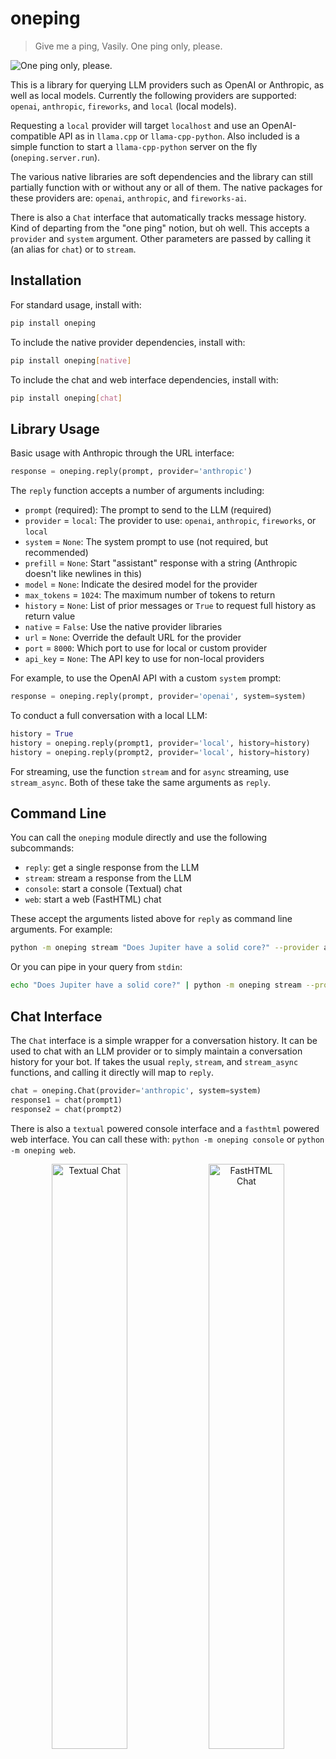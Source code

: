 # oneping

>Give me a ping, Vasily. One ping only, please.

![One ping only, please.](demo/oneping.png)

This is a library for querying LLM providers such as OpenAI or Anthropic, as well as local models. Currently the following providers are supported: `openai`, `anthropic`, `fireworks`, and `local` (local models).

Requesting a `local` provider will target `localhost` and use an OpenAI-compatible API as in `llama.cpp` or `llama-cpp-python`. Also included is a simple function to start a `llama-cpp-python` server on the fly (`oneping.server.run`).

The various native libraries are soft dependencies and the library can still partially function with or without any or all of them. The native packages for these providers are: `openai`, `anthropic`, and `fireworks-ai`.

There is also a `Chat` interface that automatically tracks message history. Kind of departing from the "one ping" notion, but oh well. This accepts a `provider` and `system` argument. Other parameters are passed by calling it (an alias for `chat`) or to `stream`.

## Installation

For standard usage, install with:

```bash
pip install oneping
```

To include the native provider dependencies, install with:

```bash
pip install oneping[native]
```

To include the chat and web interface dependencies, install with:

```bash
pip install oneping[chat]
```

## Library Usage

Basic usage with Anthropic through the URL interface:
```python
response = oneping.reply(prompt, provider='anthropic')
```

The `reply` function accepts a number of arguments including:

- `prompt` (required): The prompt to send to the LLM (required)
- `provider` = `local`: The provider to use: `openai`, `anthropic`, `fireworks`, or `local`
- `system` = `None`: The system prompt to use (not required, but recommended)
- `prefill` = `None`: Start "assistant" response with a string (Anthropic doesn't like newlines in this)
- `model` = `None`: Indicate the desired model for the provider
- `max_tokens` = `1024`: The maximum number of tokens to return
- `history` = `None`: List of prior messages or `True` to request full history as return value
- `native` = `False`: Use the native provider libraries
- `url` = `None`: Override the default URL for the provider
- `port` = `8000`: Which port to use for local or custom provider
- `api_key` = `None`: The API key to use for non-local providers

For example, to use the OpenAI API with a custom `system` prompt:
```python
response = oneping.reply(prompt, provider='openai', system=system)
```

To conduct a full conversation with a local LLM:
```python
history = True
history = oneping.reply(prompt1, provider='local', history=history)
history = oneping.reply(prompt2, provider='local', history=history)
```

For streaming, use the function `stream` and for `async` streaming, use `stream_async`. Both of these take the same arguments as `reply`.

## Command Line

You can call the `oneping` module directly and use the following subcommands:

- `reply`: get a single response from the LLM
- `stream`: stream a response from the LLM
- `console`: start a console (Textual) chat
- `web`: start a web (FastHTML) chat

These accept the arguments listed above for `reply` as command line arguments. For example:

```bash
python -m oneping stream "Does Jupiter have a solid core?" --provider anthropic
```

Or you can pipe in your query from `stdin`:

```bash
echo "Does Jupiter have a solid core?" | python -m oneping stream --provider anthropic
```

## Chat Interface

The `Chat` interface is a simple wrapper for a conversation history. It can be used to chat with an LLM provider or to simply maintain a conversation history for your bot. If takes the usual `reply`, `stream`, and `stream_async` functions, and calling it directly will map to `reply`.

```python
chat = oneping.Chat(provider='anthropic', system=system)
response1 = chat(prompt1)
response2 = chat(prompt2)
```

There is also a `textual` powered console interface and a `fasthtml` powered web interface. You can call these with: `python -m oneping console` or `python -m oneping web`.

<p align="center">
<img src="demo/textual.png" alt="Textual Chat" width="49%">
<img src="demo/fasthtml.png" alt="FastHTML Chat" width="49%">
</p>
